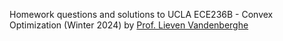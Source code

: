 Homework questions and solutions to UCLA ECE236B - Convex Optimization (Winter 2024) by [Prof. Lieven Vandenberghe](https://www.seas.ucla.edu/~vandenbe/)